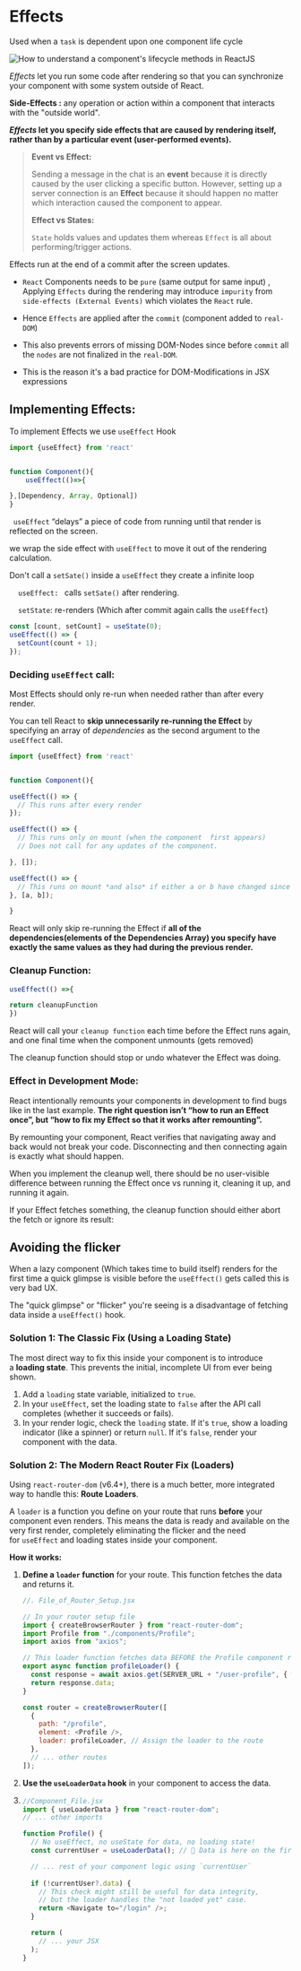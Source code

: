 # Effects

Used when a `task` is dependent upon one component life cycle

![How to understand a component's lifecycle methods in ReactJS](https://cdn-media-1.freecodecamp.org/images/1*_drMYY_IEgboMS4RhvC-lQ.png)

*Effects* let you run some code after rendering so that you can synchronize your component with some system outside of React.

**Side-Effects :** any operation or action within a component that interacts with the "outside world".

***Effects* let you specify side effects that are caused by rendering itself, rather than by a particular event (user-performed events).**

> **Event vs Effect:**
> 
> Sending a message in the chat is an **event** because it is directly caused by the user clicking a specific button. However, setting up a server connection is an **Effect** because it should happen no matter which interaction caused the component to appear.
> 
> **Effect vs States:**
> 
> `State` holds values and updates them whereas `Effect` is all about performing/trigger actions.

Effects run at the end of a commit after the screen updates. 

- `React` Components needs to be `pure` (same output for same input) , Applying `Effects`  during the rendering may introduce `impurity` from `side-effects (External Events)` which violates the `React` rule.

- Hence `Effects` are applied after the `commit` (component added to `real-DOM`) 

- This also prevents errors of missing DOM-Nodes since before `commit` all the `nodes` are not finalized in the `real-DOM`.

- This is the reason it's a bad practice for DOM-Modifications in JSX expressions

## Implementing Effects:

To implement Effects we use `useEffect` Hook

```jsx
import {useEffect} from 'react'


function Component(){
    useEffect(()=>{

},[Dependency, Array, Optional])
}
```

` useEffect` “delays” a piece of code from running until that render is reflected on the screen.

we wrap the side effect with `useEffect` to move it out of the rendering calculation.

Don't call a `setSate()` inside a `useEffect` they create a infinite loop

    `useEffect: ` calls `setSate()` after rendering.

    `setState`:  re-renders  (Which after commit again calls the `useEffect`)

```jsx
const [count, setCount] = useState(0);
useEffect(() => {
  setCount(count + 1);
});
```

### Deciding `useEffect` call:

Most Effects should only re-run when needed rather than after every render.

You can tell React to **skip unnecessarily re-running the Effect** by specifying an array of *dependencies* as the second argument to the `useEffect` call.

```jsx
import {useEffect} from 'react'


function Component(){

useEffect(() => {
  // This runs after every render
});

useEffect(() => {
  // This runs only on mount (when the component  first appears)
  // Does not call for any updates of the component.

}, []);

useEffect(() => {
  // This runs on mount *and also* if either a or b have changed since the last render
}, [a, b]);

}
```

React will only skip re-running the Effect if **all of the dependencies(elements of the Dependencies Array) you specify have exactly the same values as they had during the previous render.**

### Cleanup Function:

```jsx
useEffect(() =>{

return cleanupFunction
})
```

React will call your `cleanup function` each time before the Effect runs again, and one final time when the component unmounts (gets removed)

The cleanup function should stop or undo whatever the Effect was doing.

### Effect in Development Mode:

React intentionally remounts your components in development to find bugs like in the last example. **The right question isn’t “how to run an Effect once”, but “how to fix my Effect so that it works after remounting”.**

By remounting your component, React verifies that navigating away and back would not break your code. Disconnecting and then connecting again is exactly what should happen.

When you implement the cleanup well, there should be no user-visible difference between running the Effect once vs running it, cleaning it up, and running it again.

If your Effect fetches something, the cleanup function should either abort the fetch or ignore its result:



## Avoiding the flicker

When a lazy component (Which takes time to build itself) renders for the first time a quick glimpse is visible before the `useEffect()` gets called this is very bad UX.

The "quick glimpse" or "flicker" you're seeing is a disadvantage of fetching data inside a `useEffect()` hook.



### Solution 1: The Classic Fix (Using a Loading State)

The most direct way to fix this inside your component is to introduce a **loading state**. This prevents the initial, incomplete UI from ever being shown.

1. Add a `loading` state variable, initialized to `true`.
2. In your `useEffect`, set the loading state to `false` after the API call completes (whether it succeeds or fails).
3. In your render logic, check the `loading` state. If it's `true`, show a loading indicator (like a spinner) or return `null`. If it's `false`, render your component with the data.



### Solution 2: The Modern React Router Fix (Loaders)

 Using `react-router-dom` (v6.4+), there is a much better, more integrated way to handle this: **Route Loaders**.

A `loader` is a function you define on your route that runs **before** your component even renders. This means the data is ready and available on the very first render, completely eliminating the flicker and the need for `useEffect` and loading states inside your component.

**How it works:**

1. **Define a `loader` function** for your route. This function fetches the data and returns it.
   
   ```js
   //. File_of_Router_Setup.jsx
   
   // In your router setup file
   import { createBrowserRouter } from "react-router-dom";
   import Profile from "./components/Profile";
   import axios from "axios";
   
   // This loader function fetches data BEFORE the Profile component renders
   export async function profileLoader() {
     const response = await axios.get(SERVER_URL + "/user-profile", { withCredentials: true });
     return response.data;
   }
   
   const router = createBrowserRouter([
     {
       path: "/profile",
       element: <Profile />,
       loader: profileLoader, // Assign the loader to the route
     },
     // ... other routes
   ]);
   
   ```
2. **Use the `useLoaderData` hook** in your component to access the data.
3. ```js
   //Component_File.jsx
   import { useLoaderData } from "react-router-dom";
   // ... other imports
   
   function Profile() {
     // No useEffect, no useState for data, no loading state!
     const currentUser = useLoaderData(); // 🚀 Data is here on the first render
   
     // ... rest of your component logic using `currentUser`
     
     if (!currentUser?.data) {
       // This check might still be useful for data integrity, 
       // but the loader handles the "not loaded yet" case.
       return <Navigate to="/login" />;
     }
   
     return (
       // ... your JSX
     );
   }
   
   ```
